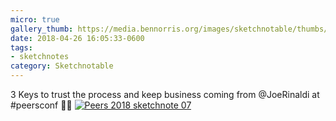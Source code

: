 ```yaml
---
micro: true
gallery_thumb: https://media.bennorris.org/images/sketchnotable/thumbs/peers-2018-sketchnote-07.jpg
date: 2018-04-26 16:05:33-0600
tags:
- sketchnotes
category: Sketchnotable
---
```


3 Keys to trust the process and keep business coming from @JoeRinaldi at #peersconf ✍🏼 [![Peers 2018 sketchnote 07](https://media.bennorris.org/images/sketchnotable/peers-2018/peers-2018-sketchnote-07.jpg)](https://media.bennorris.org/images/sketchnotable/peers-2018/peers-2018-sketchnote-07.jpg)